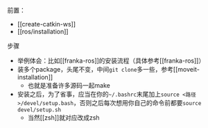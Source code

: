 前置：
- [[create-catkin-ws]]
- [[ros/installation]]

步骤
- 举例体会：比如[[franka-ros]]的安装流程（具体参考[[franka-ros]]）
- 装多个package，头尾不变，中间`git clone`多一些，参考[[moveit-installation]]
  - 也就是准备许多源码一起make
- 安装之后，为了省事，应当在你的`~/.bashrc`末尾加上`source <路径>/devel/setup.bash`，否则之后每次想用你自己的命令前都要`source devel/setup.sh`
  - 当然[[zsh]]就对应改成zsh